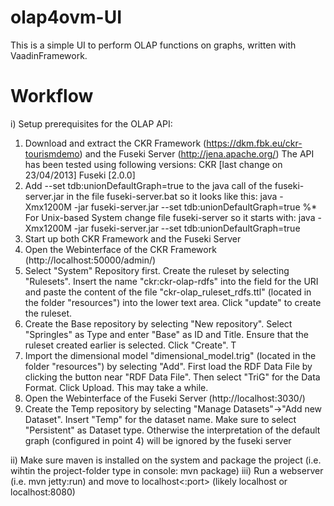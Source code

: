 olap4ovm-UI
==============

This is a simple UI to perform OLAP functions on graphs, written with VaadinFramework.


Workflow
========

i) Setup prerequisites for the OLAP API:

 1) Download and extract the CKR Framework (https://dkm.fbk.eu/ckr-tourismdemo) and the Fuseki Server (http://jena.apache.org/)
    The API has been tested using following versions: CKR [last change on 23/04/2013] Fuseki [2.0.0]
 2) Add --set tdb:unionDefaultGraph=true to the java call of the fuseki-server.jar in the file fuseki-server.bat so it looks like this:
    java -Xmx1200M -jar fuseki-server.jar --set tdb:unionDefaultGraph=true %*
    For Unix-based System change file fuseki-server so it starts with:
     java -Xmx1200M -jar fuseki-server.jar --set tdb:unionDefaultGraph=true 
 3) Start up both CKR Framework and the Fuseki Server
 4) Open the Webinterface of the CKR Framework (http://localhost:50000/admin/)
 5) Select "System" Repository first. Create the ruleset by selecting "Rulesets". Insert the name "ckr:ckr-olap-rdfs" into the field for the URI
    and paste the content of the file "ckr-olap_ruleset_rdfs.ttl" (located in the folder "resources") into the lower text area.
    Click "update" to create the ruleset.
 6) Create the Base repository by selecting "New repository". Select "Springles" as Type and enter "Base" as ID and Title. Ensure that the ruleset
    created earlier is selected. Click "Create". T
 7) Import the dimensional model "dimensional_model.trig" (located in the folder "resources") by selecting "Add". First load the RDF Data File
    by clicking the button near "RDF Data File". Then select "TriG" for the Data Format. Click Upload. This may take a while.
 8) Open the Webinterface of the Fuseki Server (http://localhost:3030/)
 9) Create the Temp repository by selecting "Manage Datasets"->"Add new Dataset". Insert "Temp" for the dataset name.
     Make sure to select "Persistent" as Dataset type. Otherwise the interpretation of the default graph
     (configured in point 4) will be ignored by the fuseki server

ii) Make sure maven is installed on the system and package the project (i.e. wihtin the project-folder type in console: mvn package)
iii) Run a webserver (i.e. mvn jetty:run) and move to localhost<:port> (likely localhost or localhost:8080)

